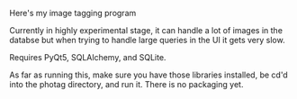 Here's my image tagging program

Currently in highly experimental stage, it can handle a lot of images in the databse but when trying to handle large queries in the UI it gets very slow.

Requires PyQt5, SQLAlchemy, and SQLite.

As far as running this, make sure you have those libraries installed, be cd'd into the photag directory, and run it. There is no packaging yet.
